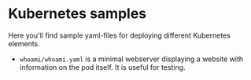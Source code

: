 # Kubernetes samples

Here you'll find sample yaml-files for deploying different Kubernetes elements.

* `whoami/whoami.yaml` is a minimal webserver displaying a website with 
information on the pod itself. It is useful for testing.
